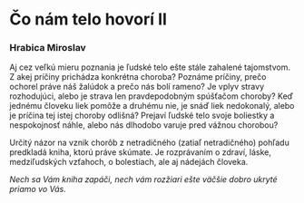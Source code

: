 Čo nám telo hovorí II
=====================

### Hrabica Miroslav

Aj cez veľkú mieru poznania je ľudské telo ešte stále zahalené tajomstvom. Z
akej príčiny prichádza konkrétna choroba? Poznáme príčiny, prečo ochorel práve
náš žalúdok a prečo nás bolí rameno? Je vplyv stravy rozhodujúci, alebo je
strava len pravdepodobným spúšťačom choroby? Keď jednému človeku liek pomôže a
druhému nie, je snáď liek nedokonalý, alebo je príčina tej istej choroby
odlišná? Prejaví ľudské telo svoje boliestky a nespokojnosť náhle, alebo nás
dlhodobo varuje pred vážnou chorobou?

Určitý názor na vznik chorôb z netradičného (zatiaľ netradičného) pohľadu
predkladá kniha, ktorú práve skúmate. Je rozprávaním o zdraví, láske,
medziľudských vzťahoch, o bolestiach, ale aj nádejách človeka.

*Nech sa Vám kniha zapáči, nech vám rozžiari ešte väčšie dobro ukryté priamo vo
Vás.*

